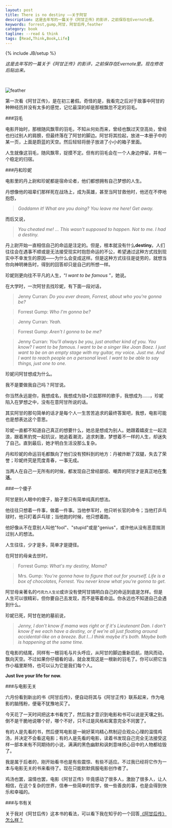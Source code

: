 ```yaml
---
layout: post
title: There is no destiny ——关于阿甘
description: 这是去年写的一篇关于《阿甘正传》的影评，之前保存在Evernote里。
keywords: forrest,gump,阿甘，阿甘后传,feather
category: book
tagline: --read & think
tags: [Read,Think,Book,Life]
---
```

{% include JB/setup %}

*这是去年写的一篇关于《阿甘正传》的影评，之前保存在Evernote里。现在修改后贴出来。*

<script type="text/javascript" src="http://www.xiami.com/widget/player-single?uid=34122894&sid=1770658453&mode=js"></script>

<br>

![feather](http://pic.yupoo.com/jok3r/DZPweRdu/medish.jpg)

第一次看《阿甘正传》，是在初三暑假。奇怪的是，我看完之后对于故事中阿甘的种种经历并没有太多的感觉，记忆最深的却是那根飘忽不定的羽毛。

###羽毛

电影开始时，那根随风飘零的羽毛，不知从何处而来，曾经也飘过天空高处，曾经也扫过别人的肩膀，但最终落在了阿甘的脚边。阿甘将其捡起，放进一本册子中的某一页，上面是蔚蓝的天空。然后轻轻将册子放进了小小的箱子里面。

人生就像这羽毛，随风飘零，捉摸不定。但有的羽毛会在一个人身边停留，并有一个稳定的归宿。

###丹和珍妮

电影里的丹上尉和珍妮都是宿命论者，他们都想拥有自己梦想的人生。

丹想像他的祖辈们那样死在战场上，成为英雄，甚至当阿甘救他时，他还在不停地抱怨，

>*Goddamn it! What are you doing? You leave me here! Get away.*

而后又说，

>*You cheated me! ... This wasn't supposed to happen. Not to me. I had a destiny.*

丹上尉开始一直相信自己的命运是注定的。但是，根本就没有什么**destiny**。人们往往会在遇事不顺或是无法接受现实时抱怨命运的不公，希望通过这种方式找到现实中不幸发生的原因——为什么会变成这样。但是这种方式往往是徒劳的，就想当你向神明祷告时，得到的回答却只是自己的所想一样。

珍妮则更向往不平凡的人生，“*I want to be famous* ”，她说。

在大学时，一次阿甘去找珍妮，有下面一段对话，

>Jenny Curran: *Do you ever dream, Forrest, about who you're gonna be?*

>Forrest Gump: *Who I'm gonna be?*

>Jenny Curran: *Yeah.*

>Forrest Gump: *Aren't I gonna to be me?*

>Jenny Curran: *You'll always be you, just another kind of you. You know? I want to be famous. I want to be a singer like Joan Baez. I just want to be on an empty stage with my guitar, my voice. Just me. And I want to reach people on a personal level. I want to be able to say things, just one to one.*

珍妮问阿甘想成为什么。

我不是要做我自己吗？阿甘说。

你当然永远是你，我想成名，我想成为琼•贝兹那样的歌手，我想成为......，珍妮陷入在梦想之中，没有在意阿甘所说的话。

其实阿甘的那句简单的话才是每个人一生苦苦追求的最终答案吧，我想，电影可能也是想表达这个意思。

珍妮一直都不知道自己真正的想要什么，她总是想成为别人。她跟着嬉皮士一起流浪，跟着黑豹党一起抗议，她追着潮流，追求刺激，梦想着不一样的人生，却迷失了自己。直到最后，她才明白生活没那么复杂。

丹和珍妮的命运羽毛都飘向了他们没有预料到的地方：丹被炸断了双腿，失去了荣誉；珍妮终究是荒度青春，一事无成。

当两人在自己一无所有的时候，都发现自己曾经鄙视、嘲弄的阿甘才是真正地在**生活**。

###一个傻子

阿甘是别人眼中的傻子，脑子里只有简单纯真的想法。

他往往只想着一件事，做着一件事。当他参军时，他只听长官的命令；当他打乒乓球时，他只盯着乒乓球；当他跑的时候，他只想着跑。

他好像从不在意别人叫他"fool"、"stupid"或是"genius"，或许他从没有恶意揣测过别人的想法。

人生往往，少才是多，简单才是捷径。

在阿甘的母亲去世时，

>Forrest Gump: *What's my destiny, Mama?*

>Mrs. Gump: *You're gonna have to figure that out for yourself. Life is a box of chocolates, Forrest. You never know what you're gonna to get.*

阿甘母亲著名的`巧克力人生论`或许没有使阿甘搞明白自己的命运到底是怎样。但是人生可以很精彩，但你要自己去发现，而不是等着命运。你永远也不知道自己会遇到什么。

珍妮已死，阿甘在她的墓前说，

>*Jenny, I don't know if mama was right or if it's Lieutenant Dan. I don't know if we each have a destiny, or if we're all just floating around accidental-like on a breeze. But I...I think maybe it's both. Maybe both is happening at the same time.*

在电影的结尾，同样有一根羽毛与片头呼应，从阿甘的脚边重新启航，随风而动，飘向天空。不过如果你仔细看的话，就会发现这是一根新的羽毛了。你可以把它当作小福里斯特，也可以认为它是我们每个人。

**Just live your life for now.**

###与电影无关

六月份看到新出的书《阿甘后传》，便自动将其与《阿甘正传》联系起来，作为电影的脑残粉，便毫不犹豫地买了。

今天花了一天时间把这本书看完了，然后我才意识到电影和书可以说是天壤之别。倒不是干脆地说哪个好，哪个不好，只不过是风格和寓意完全不同罢了。

有的人是先看的书，然后便骂电影是一碗好莱坞精心熬制迎合观众心理的温情鸡汤，并决定不会看这电影；有的人是先看的电影，读着书发现自己完全无法接受这样一部本来有不同期待的小说，满满的黑色幽默和讽刺意味把心目中的人物都给毁了。

我是属于后者的，刚开始看书也是有些震惊、有些不适应。不过我已经将它作为一本与电影无关的书来看待了。现在只能默默佩服电影创作者了。

鸡汤也罢，温情也罢，电影《阿甘正传》毕竟感动了很多人，激励了很多人，让人相信，在这个复杂的世界，信奉一些简单的哲学，做一些善良的事，也是会得到快乐和幸福的。

###与书有关

关于我对《阿甘后传》这本书的看法，可以看下我在知乎的一个回答[《阿甘后传》怎么样？](http://www.zhihu.com/question/24267574/answer/29471502?group_id=762315615)